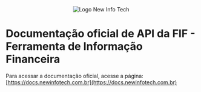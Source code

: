 <div align="center" style="max-height: 70px;" >
  <img src="https://s14.postimg.org/wkkeb25oh/new_logo.bd72278cc1cc.png" alt="Logo New Info Tech" />
</div>

# Documentação oficial de API da FIF - Ferramenta de Informação Financeira

Para acessar a documentação oficial, acesse a página: [https://docs.newinfotech.com.br](https://docs.newinfotech.com.br)